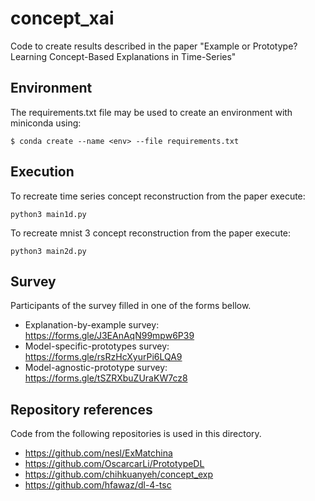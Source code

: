 # concept_xai
Code to create results described in the paper "Example or Prototype? Learning Concept-Based Explanations in Time-Series"

## Environment
The requirements.txt file may be used to create an environment with miniconda using:
```
$ conda create --name <env> --file requirements.txt
```

## Execution
To recreate time series concept reconstruction from the paper execute:
```
python3 main1d.py
```

To recreate mnist 3 concept reconstruction from the paper execute:
```
python3 main2d.py
```

## Survey
Participants of the survey filled in one of the forms bellow.

* Explanation-by-example survey: https://forms.gle/J3EAnAqN99mpw6P39
* Model-specific-prototypes survey: https://forms.gle/rsRzHcXyurPi6LQA9
* Model-agnostic-prototype survey: https://forms.gle/tSZRXbuZUraKW7cz8

## Repository references
Code from the following repositories is used in this directory. 

* https://github.com/nesl/ExMatchina
* https://github.com/OscarcarLi/PrototypeDL
* https://github.com/chihkuanyeh/concept_exp
* https://github.com/hfawaz/dl-4-tsc